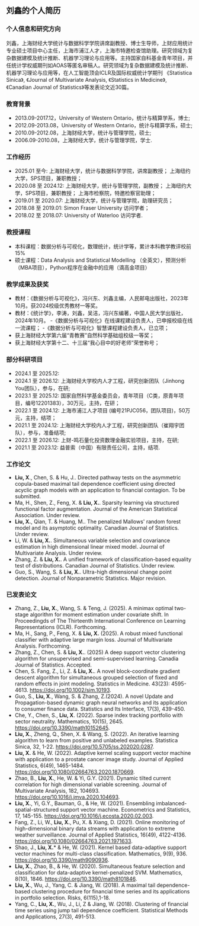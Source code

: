 ## 刘鑫的个人简历


### 个人信息和研究方向
刘鑫，上海财经大学统计与数据科学学院讲席副教授、博士生导师，上财应用统计专业硕士项目中心主任，上海市浦江人才，上海市特邀检查馆助理。研究领域为复杂数据建模及统计推断、机器学习理论与应用等。主持国家自科基金青年项目，并任统计学权威期刊如AOAS等匿名审稿人。研究领域为复杂数据建模及统计推断、机器学习理论与应用等，在人工智能顶会ICLR及国际权威统计学期刊 《Statistica Sinica》, 《Journal of Multivariate Analysis, 《Statistics in Medicine》, 《Canadian Journal of Statistics》等发表论文近30篇。


### 教育背景
- 2013.09-2017.12，University of Western Ontario，统计与精算学系，博士;
- 2012.09-2013.08，University of Western Ontario，统计与精算学系，硕士;
- 2010.09-2012.08，上海财经大学，统计与管理学院，硕士;
- 2006.09-2010.08，上海财经大学，统计与管理学院，学士.


### 工作经历
- 2025.01 至今: 上海财经大学，统计与数据科学学院，讲席副教授；
               上海纽约大学，SPS项目，兼职教授；
- 2020.08 至 2024.12: 上海财经大学，统计与管理学院，副教授；
               上海纽约大学，SPS项目，兼职教授；
               上海市检察院，特邀检察官助理；
- 2019.01 至 2020.07:  上海财经大学，统计与管理学院，助理研究员；
- 2018.08 至 2019.01:  Simon Fraser University 访问学者；
- 2018.02 至 2018.07:  University of Waterloo 访问学者.


### 教授课程
- 本科课程：数据分析与可视化，数理统计，统计学等，累计本科教学教评校前15%
- 硕士课程：Data Analysis and Statistical Modelling （全英文），预测分析（MBA项目），Python程序在金融中的应用（滴高金项目）


### 教学成果及获奖
- 教材：《数据分析与可视化》，冯兴东、刘鑫主编，人民邮电出版社，2023年10月。获2024校级优秀教材一等奖。
- 教材：《统计学》，李涛，刘鑫，吴洁，冯兴东编著，中国人民大学出版社，2024年10月。
-《数据分析与可视化》在线课程建设负责人，已申报校级在线一流课程；
-《数据分析与可视化》智慧课程建设负责人，已立项；
- 获上海财经大学第六届“青教赛”自然科学基础组校级一等奖；
- 获上海财经大学第十二、十三届“我心目中的好老师”荣誉称号；


### 部分科研项目
- 2024.1 至 2025.12: 
- 2024.1 至 2026.12: 上海财经大学校内人才工程，研究创新团队（Jinhong You团队），参与，在研;
- 2023.1 至 2025.12: 国家自然科学基金委员会，青年项目（C类，原青年项目，编号12201383），30万元，主持，在研；
- 2022.1 至 2024.12: 上海市浦江人才项目 (编号21PJC056，团队项目)，50万元，主持，结项；
- 2021.1 至 2024.12: 上海财经大学校内人才工程，研究创新团队（崔翔宇团队），参与，准备结项;
- 2022.1 至 2026.12: 上财-鸣石量化投资数理金融实验项目，主持，在研;
- 2021.1 至 2023.12: 益普索（中国）有限责任公司，主持，结项.



### 工作论文
- **Liu, X**., Chen, S. & Hu, J.. Directed pathway tests on the asymmetric copula-based maximal tail dependence coefficient using directed acyclic graph models with an application to financial contagion. To be submitted.
- Ma, H., Shen, Z., Feng, X. & **Liu, X.**. Sparsity learning via structured functional factor augmentation. Journal of the American Statistical Association. Under review.
- **Liu, X.**, Qian, T. & Huang, M.. The penalized Mallows' random forest model and its asymptotic optimality. Canadian Journal of Statistics. Under review.
- Li, W. & **Liu, X.**. Simultaneous variable selection and covariance estimation in high dimensional linear mixed model. Journal of Multivariate Analysis. Under review.
- Zhang, Z. & **Liu, X.**. A unified framework of classification-based equality test of distributions. Canadian Journal of Statistics. Under review.
- Guo, S., Wang, S. & **Liu, X.**. Ultra-high dimensional change point detection. Journal of Nonparametric Statistics. Major revision.


### 已发表论文
- Zhang, Z., **Liu, X.**, Wang, S. & Teng, J. (2025). A minimax optimal two-stage algorithm for moment estimation under covariate shift. In Proceedingds of The Thirteenth International Conference on Learning Representations (ICLR). Forthcoming.
- Ma, H., Sang, P., Feng, X. & **Liu, X.** (2025). A robust mixed functional classifier with adaptive large margin loss. Journal of Multivariate Analysis. Forthcoming.
- Zhang, Z., Chen, S. & **Liu, X.**. (2025) A deep support vector clustering algorithm for unsupervised and semi-supervised learning. Canadia Journal of Statistics. Accepted.
- Chen, S. Fang, Z., Li, Z. & **Liu, X.**. A novel block-coordinate gradient descent algorithm for simultaneous grouped selection of fixed and random effects in joint modeling. Statistics in Medicine. 43(23): 4595-4613. https://doi.org/10.1002/sim.10193.
- Guo, S., **Liu, X**., Wang, S. & Zhang, Z.(2024). A novel Update and Propagation-based dynamic graph neural networks and its application to consumer finance data. Statistics and Its Interface, 17(3), 439-450. 
- Che, Y., Chen, S., **Liu, X**. (2022). Sparse index tracking portfolio with sector neutrality. Mathematics, 10(15), 2645. https://doi.org/10.3390/math10152645.
- **Liu, X.**, Zheng, Q., Shen, X. & Wang, S. (2022). An iterative learning algorithm to learn from positive and unlabeled examples. Statistica Sinica, 32, 1-22. https://doi.org/10.5705/ss.202020.0287.
- **Liu, X.** & He, W. (2022). Adaptive kernel scaling support vector machine with application to a prostate cancer image study. Journal of Applied Statistics, 6(49), 1465-1484. https://doi.org/10.1080/02664763.2020.1870669. 
- Zhao, B., **Liu, X.**, He, W. & Yi, G.Y. (2021). Dynamic tilted current correlation for high dimensional variable screening. Journal of Multivariate Analysis, 182, 104693. https://doi.org/10.1016/j.jmva.2020.104693.
- **Liu, X.**, Yi, G.Y., Bauman, G., & He, W. (2021). Ensembling imbalanced-spatial-structured support vector machine. Econometrics and Statistics, 17, 145-155. https://doi.org/10.1016/j.ecosta.2020.02.003.
- Fang, Z., Li, W., **Liu, X.**, Pu, X. & Xiang, D. (2021). Online monitoring of high-dimensional binary data streams with application to extreme weather surveillance. Journal of Applied Statistics, 16(49), 4122-4136. https://doi.org/10.1080/02664763.2021.1971633.
- Shao, J., **Liu, X.*** & He, W. (2021). Kernel based data-adaptive support vector machines for multi-class classification. Mathematics, 9(9), 936. https://doi.org/10.3390/math9090936.
- **Liu, X.**, Zhao, B., & He, W. (2020). Simultaneous feature selection and classification for data-adaptive kernel-penalized SVM. Mathematics, 8(10), 1846. https://doi.org/10.3390/math8101846.
- **Liu, X.**, Wu, J., Yang, C. & Jiang, W. (2018). A maximal tail dependence-based clustering procedure for financial time series and its applications in portfolio selection. Risks, 6(115),1-18. 
- Yang, C., **Liu, X.**, Wu, J., Li, Z & Jiang, W. (2018). Clustering of financial time series using jump tail dependence coefficient. Statistical Methods and Applications, 27(3), 491-513.


 






